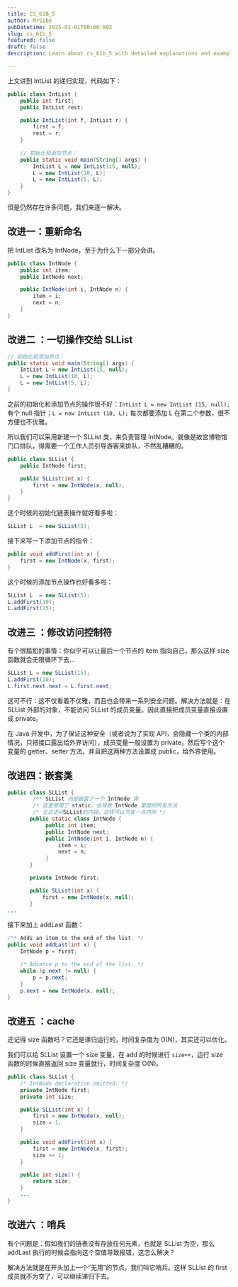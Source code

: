 ```yaml
---
title: CS_61B_5
author: MrSibe
pubDatetime: 2025-01-01T00:00:00Z
slug: cs_61b_5
featured: false
draft: false
description: Learn about cs_61b_5 with detailed explanations and examples.

---
```

上文讲到 IntList 的递归实现，代码如下：

```java
public class IntList {
    public int first;
    public IntList rest;        

    public IntList(int f, IntList r) {
        first = f;
        rest = r;
    }
    
    // 初始化和添加节点：
    public static void main(String[] args) {
		IntList L = new IntList(15, null);
		L = new IntList(10, L);
		L = new IntList(5, L);
    }
}
```

但是仍然存在许多问题，我们来逐一解决。

## 改进一：重新命名

把 IntList 改名为 IntNode，至于为什么下一部分会讲。

```java
public class IntNode {
    public int item;
    public IntNode next;

    public IntNode(int i, IntNode n) {
        item = i;
        next = n;
    }
}
```

## 改进二 ：一切操作交给 SLList

```java
// 初始化和添加节点：
public static void main(String[] args) {
	IntList L = new IntList(15, null);
	L = new IntList(10, L);
	L = new IntList(5, L);
}
```

之前的初始化和添加节点的操作很不好：`IntList L = new IntList (15, null);` 有个 null 指针；`L = new IntList (10, L);` 每次都要添加 L 在第二个参数，很不方便也不优雅。

所以我们可以采用新建一个 SLList 类，来负责管理 IntNode。就像是故宫博物馆门口排队，得需要一个工作人员引导游客来排队，不然乱糟糟的。

```java
public class SLList {
    public IntNode first;

    public SLList(int x) {
        first = new IntNode(x, null);
    }
}
```

这个时候的初始化链表操作就好看多啦：

```java
SLList L  = new SLList(5);
```

接下来写一下添加节点的指令：

```java
public void addFirst(int x) {
    first = new IntNode(x, first);
}
```

这个时候的添加节点操作也好看多啦：

```java
SLList L  = new SLList(5);
L.addFirst(10);
L.addFirst(15);
```

## 改进三 ：修改访问控制符

有个很尴尬的事情：你似乎可以让最后一个节点的 item 指向自己，那么这样 size 函数就会无限循环下去...

```java
SLList L = new SLList(15);
L.addFirst(10);
L.first.next.next = L.first.next;
```

这可不行：这不仅看着不优雅，而且也会带来一系列安全问题。解决方法就是：在 SLList 外部的对象，不能访问 SLList 的成员变量。因此直接把成员变量直接设置成 private。

在 Java 开发中，为了保证这种安全（或者说为了实现 API，会隐藏一个类的内部情况，只把接口露出给外界访问），成员变量一般设置为 private，然后写个这个变量的 getter、setter 方法，并且把这两种方法设置成 public，给外界使用。

## 改进四：嵌套类

```java
public class SLList {
		/** SLList 内部嵌套了一个 IntNode 类 
		/* 这里使用了 static，会导致 IntNode 里面的所有方法
		/* 无法访问SLList的内容，这样可以节省一点内存 */
       public static class IntNode {
            public int item;
            public IntNode next;
            public IntNode(int i, IntNode n) {
                item = i;
                next = n;
            }
       }

       private IntNode first; 

       public SLList(int x) {
           first = new IntNode(x, null);
       } 
...
```

接下来加上 addLast 函数：

```java
/** Adds an item to the end of the list. */
public void addLast(int x) {
    IntNode p = first;

    /* Advance p to the end of the list. */
    while (p.next != null) {
        p = p.next;
    }
    p.next = new IntNode(x, null);
}
```

## 改进五 ：cache

还记得 size 函数吗？它还是递归运行的，时间复杂度为 O(N)，其实还可以优化。

我们可以给 SLList 设置一个 size 变量，在 add 的时候进行 `size++`，运行 size 函数的时候直接返回 size 变量就行，时间复杂度 O(N)。

```java
public class SLList {
    /* IntNode declaration omitted. */
    private IntNode first;
    private int size;

    public SLList(int x) {
        first = new IntNode(x, null);
        size = 1;
    }

    public void addFirst(int x) {
        first = new IntNode(x, first);
        size += 1;
    }

    public int size() {
        return size;
    }
    ...
}
```

## 改进六 ：哨兵

有个问题是：假如我们的链表没有存放任何元素，也就是 SLList 为空，那么 addLast 执行的时候会指向这个空值导致报错，这怎么解决？

解决方法就是在开头加上一个“无用”的节点，我们叫它哨兵。这样 SLList 的 first 成员就不为空了，可以继续递归下去。
